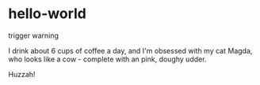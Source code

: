 # hello-world
trigger warning

I drink about 6 cups of coffee a day, and I'm obsessed with my cat Magda, who looks like a cow - complete with an pink, doughy udder. 

Huzzah!
